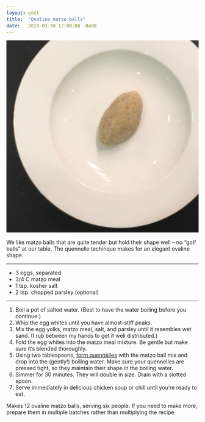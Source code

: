 ```yaml
---
layout: post
title:  "Ovaline matzo balls"
date:   2018-03-30 12:00:00 -0400
---
```

![Ovaline matzo balls](/assets/images/ovaline_matzo_ball.jpg)

We like matzo balls that are quite tender but hold their shape well – no “golf balls” at our table. The quennelle techinque makes for an elegant ovaline shape.

* * *

*   3 eggs, separated
*   3/4 C matzo meal
*   1 tsp. kosher salt
*   2 tsp. chopped parsley (optional)

* * *

1.  Boil a pot of salted water. (Best to have the water boiling before you continue.)
2.  Whip the egg whites until you have almost-stiff peaks.
3.  Mix the egg yolks, matzo meal, salt, and parsley until it resembles wet sand. (I rub between my hands to get it well distributed.)
4.  Fold the egg whites into the matzo meal mixture. Be gentle but make sure it’s blended thoroughly.
5.  Using two tablespoons, [form quennelles](https://www.youtube.com/watch?v=RVTKy5r0KKo) with the matzo ball mix and drop into the (gently!) boiling water. Make sure your quennelles are pressed tight, so they maintain their shape in the boiling water.
6.  Simmer for 30 minutes. They will double in size. Drain with a slotted spoon.
7.  Serve immediately in delicious chicken soup or chill until you’re ready to eat.

Makes 12 ovaline matzo balls, serving six people. If you need to make more, prepare them in multiple batches rather than multiplying the recipe.
